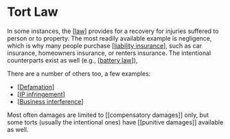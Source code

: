 # Tort Law

In some instances, the [[law]] provides for a recovery for injuries suffered to person or to property.
The most readily available example is negligence, which is why many people purchase [[liability insurance]], such as car insurance, homeowners insurance, or renters insurance.
The intentional counterparts exist as well (e.g., [[battery law]]), 

There are a number of others too, a few examples:

- [[Defamation]]
- [[IP infringement]]
- [[Business interference]]

Most often damages are limited to [[compensatory damages]] only, but some torts (usually the intentional ones) have [[punitive damages]] available as well.

[//begin]: # "Autogenerated link references for markdown compatibility"
[law]: law.md "Law"
[liability insurance]: liability-insurance.md "Liability Insurance"
[battery law]: battery-law.md "Battery Law"
[Defamation]: defamation.md "Defamation"
[IP infringement]: ip-infringement.md "IP Infringement"
[Business interference]: business-interference.md "Business Interference"
[//end]: # "Autogenerated link references"